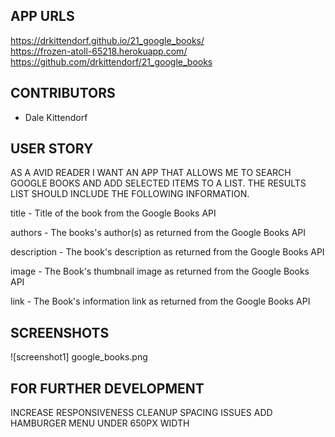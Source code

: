 ## APP URLS
https://drkittendorf.github.io/21_google_books/ <br>
https://frozen-atoll-65218.herokuapp.com/ <br>
https://github.com/drkittendorf/21_google_books


## CONTRIBUTORS
* Dale Kittendorf

## USER STORY
AS A AVID READER I WANT AN APP THAT ALLOWS ME TO SEARCH GOOGLE BOOKS AND ADD SELECTED ITEMS TO A LIST.
THE RESULTS LIST SHOULD INCLUDE THE FOLLOWING INFORMATION.

title - Title of the book from the Google Books API

authors - The books's author(s) as returned from the Google Books API

description - The book's description as returned from the Google Books API

image - The Book's thumbnail image as returned from the Google Books API

link - The Book's information link as returned from the Google Books API

## SCREENSHOTS
  ![screenshot1] google_books.png



## FOR FURTHER DEVELOPMENT
INCREASE RESPONSIVENESS
CLEANUP SPACING ISSUES
ADD HAMBURGER MENU UNDER 650PX WIDTH

